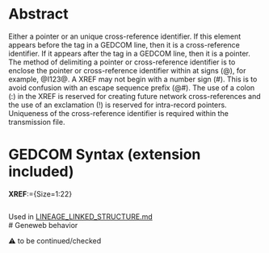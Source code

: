 ﻿# Abstract
Either a pointer or an unique cross-reference identifier. If this element appears before the tag in a
GEDCOM line, then it is a cross-reference identifier. If it appears after the tag in a GEDCOM line,
then it is a pointer. The method of delimiting a pointer or cross-reference identifier is to enclose the
pointer or cross-reference identifier within at signs (@), for example, @I123@. A XREF may not
begin with a number sign (#). This is to avoid confusion with an escape sequence prefix (@#). The use
of a colon (:) in the XREF is reserved for creating future network cross-references and the use of an
exclamation (!) is reserved for intra-record pointers. Uniqueness of the cross-reference identifier is
required within the transmission file.


# GEDCOM Syntax (extension included)

**XREF**:={Size=1:22}
<pre>
</pre>
Used in <a href=Ged.LINEAGE_LINKED_STRUCTURE>LINEAGE_LINKED_STRUCTURE.md</a><br /># Geneweb behavior


:warning: to be continued/checked

